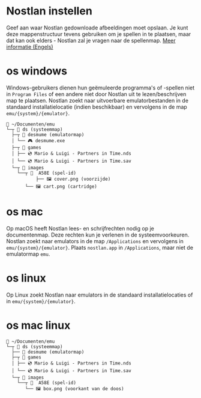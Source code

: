 # Nostlan instellen

Geef aan waar Nostlan gedownloade afbeeldingen moet opslaan. Je kunt deze mappenstructuur tevens gebruiken om je spellen in te plaatsen, maar dat kan ook elders - Nostlan zal je vragen naar de spellenmap. [Meer informatie (Engels)](https://github.com/quinton-ashley/nostlan#nostlan-file-structure)

# os windows

Windows-gebruikers dienen hun geëmuleerde programma's of -spellen niet in `Program Files` of een andere niet door Nostlan uit te lezen/beschrijven map te plaatsen. Nostlan zoekt naar uitvoerbare emulatorbestanden in de standaard installatielocatie (indien beschikbaar) en vervolgens in de map `emu/{system}/{emulator}`.

```
📁 ~/Documenten/emu
└─┬ 📁 ds (systeemmap)
  ├─┬ 📁 desmume (emulatormap)
  │ └── 🎮 desmume.exe
  ├─┬ 📁 games
  │ ├── 💿 Mario & Luigi - Partners in Time.nds
  │ └── 💿 Mario & Luigi - Partners in Time.sav
  └─┬ 📁 images
    └──┬ 📁  A58E (spel-id)
		   ├── 🖼 cover.png (voorzijde)
       └── 🖼 cart.png (cartridge)
```

# os mac

Op macOS heeft Nostlan lees- en schrijfrechten nodig op je documentenmap. Deze rechten kun je verlenen in de systeemvoorkeuren. Nostlan zoekt naar emulators in de map `/Applications` en vervolgens in `emu/{system}/{emulator}`. Plaats `nostlan.app` in `/Applications`, maar niet de emulatormap `emu`.

# os linux

Op Linux zoekt Nostlan naar emulators in de standaard installatielocaties of in `emu/{system}/{emulator}`.

# os mac linux

```
📁 ~/Documenten/emu
└─┬ 📁 ds (systeemmap)
  ├── 📁 desmume (emulatormap)
  ├─┬ 📁 games
  │ ├── 💿 Mario & Luigi - Partners in Time.nds
  │ └── 💿 Mario & Luigi - Partners in Time.sav
  └─┬ 📁 images
    └──┬ 📁  A58E (spel-id)
       └── 🖼 box.png (voorkant van de doos)
```
